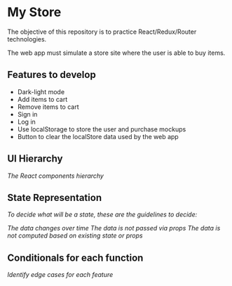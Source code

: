 # My Store

The objective of this repository is to practice React/Redux/Router technologies.

The web app must simulate a store site where the user is able to buy items.

## Features to develop

+ Dark-light mode
+ Add items to cart
+ Remove items to cart
+ Sign in
+ Log in
+ Use localStorage to store the user and purchase mockups
+ Button to clear the localStore data used by the web app

## UI Hierarchy

*The React components hierarchy*

## State Representation

*To decide what will be a state, these are the guidelines to decide:*

*The data changes over time*
*The data is not passed via props*
*The data is not computed based on existing state or props*

## Conditionals for each function

*Identify edge cases for each feature*